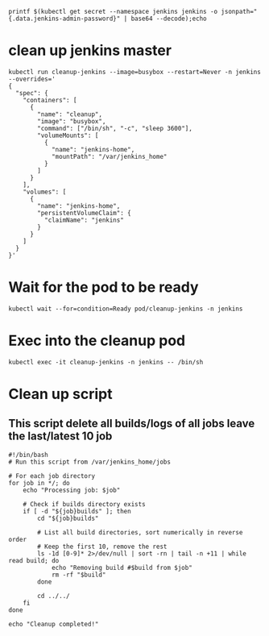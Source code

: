 ```shell
printf $(kubectl get secret --namespace jenkins jenkins -o jsonpath="{.data.jenkins-admin-password}" | base64 --decode);echo
```

# clean up jenkins master
```shell
kubectl run cleanup-jenkins --image=busybox --restart=Never -n jenkins --overrides='
{
  "spec": {
    "containers": [
      {
        "name": "cleanup",
        "image": "busybox",
        "command": ["/bin/sh", "-c", "sleep 3600"],
        "volumeMounts": [
          {
            "name": "jenkins-home",
            "mountPath": "/var/jenkins_home"
          }
        ]
      }
    ],
    "volumes": [
      {
        "name": "jenkins-home",
        "persistentVolumeClaim": {
          "claimName": "jenkins"
        }
      }
    ]
  }
}'
```

# Wait for the pod to be ready
```shell
kubectl wait --for=condition=Ready pod/cleanup-jenkins -n jenkins
```

# Exec into the cleanup pod
```shell
kubectl exec -it cleanup-jenkins -n jenkins -- /bin/sh
```

# Clean up script
## This script delete all builds/logs of all jobs leave the last/latest 10 job
```shell
#!/bin/bash
# Run this script from /var/jenkins_home/jobs

# For each job directory
for job in */; do
    echo "Processing job: $job"
    
    # Check if builds directory exists
    if [ -d "${job}builds" ]; then
        cd "${job}builds"
        
        # List all build directories, sort numerically in reverse order
        # Keep the first 10, remove the rest
        ls -1d [0-9]* 2>/dev/null | sort -rn | tail -n +11 | while read build; do
            echo "Removing build #$build from $job"
            rm -rf "$build"
        done
        
        cd ../../
    fi
done

echo "Cleanup completed!"
```
